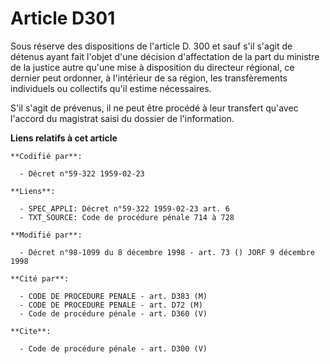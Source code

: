 # Article D301

Sous réserve des dispositions de l'article D. 300 et sauf s'il s'agit de détenus ayant fait l'objet d'une décision
d'affectation de la part du ministre de la justice autre qu'une mise à disposition du directeur régional, ce dernier peut
ordonner, à l'intérieur de sa région, les transfèrements individuels ou collectifs qu'il estime nécessaires. 

S'il s'agit de prévenus, il ne peut être procédé à leur transfert qu'avec l'accord du magistrat saisi du dossier de
l'information.

**Liens relatifs à cet article**

	**Codifié par**:

	  - Décret n°59-322 1959-02-23

	**Liens**:

	  - SPEC_APPLI: Décret n°59-322 1959-02-23 art. 6
	  - TXT_SOURCE: Code de procédure pénale 714 à 728

	**Modifié par**:

	  - Décret n°98-1099 du 8 décembre 1998 - art. 73 () JORF 9 décembre 1998

	**Cité par**:

	  - CODE DE PROCEDURE PENALE - art. D383 (M)
	  - CODE DE PROCEDURE PENALE - art. D72 (M)
	  - Code de procédure pénale - art. D360 (V)

	**Cite**:

	  - Code de procédure pénale - art. D300 (V)

